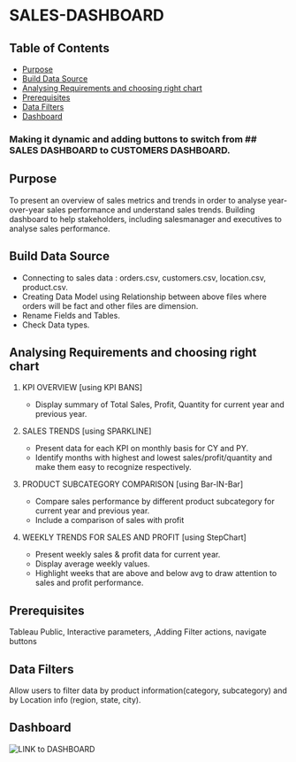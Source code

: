 # SALES-DASHBOARD

## Table of Contents
- [Purpose](#purpose)
- [Build Data Source](#builddatasource)
- [Analysing Requirements and choosing right chart](#choosingrightchart)
- [Prerequisites](#Prerequisites)
- [Data Filters](#DataFilters)
- [Dashboard](#Dashboard)

### Making it dynamic and adding buttons to switch from ## SALES DASHBOARD to CUSTOMERS DASHBOARD.

## Purpose
To present an overview of sales metrics and trends in order to analyse year-over-year sales performance and understand sales trends.
Building dashboard to help stakeholders, including salesmanager and executives to analyse sales performance.



## Build Data Source
- Connecting to sales data : orders.csv, customers.csv, location.csv, product.csv.
- Creating Data Model using Relationship between above files where orders will be fact and other files are dimension.
- Rename Fields and Tables.
- Check Data types.

## Analysing Requirements and choosing right chart

1. KPI OVERVIEW  [using KPI BANS]
   - Display summary of Total Sales, Profit, Quantity for current year and previous year.
     
2. SALES TRENDS [using SPARKLINE]
   - Present data for each KPI on monthly basis for CY and PY.
   - Identify months with highest and lowest sales/profit/quantity and make them easy to recognize respectively.
     
3. PRODUCT SUBCATEGORY COMPARISON [using Bar-IN-Bar]
   - Compare sales performance by different product subcategory for current year and previous year.
   - Include a comparison of sales with profit

4. WEEKLY TRENDS FOR SALES AND PROFIT [using StepChart]
   - Present weekly sales & profit data for current year.
   - Display average weekly values.
   - Highlight weeks that are above and below avg to draw attention to sales and profit performance.
     

## Prerequisites
Tableau Public, Interactive parameters, ,Adding Filter actions, navigate buttons

## Data Filters
 Allow users to filter data by product information(category, subcategory) and by Location info (region, state, city).
 
 
## Dashboard
![LINK to DASHBOARD](=https://public.tableau.com/views/SALESDASHBOARD_17214015441040/SalesDashboard?:language=en-US&publish=yes&:sid=&:redirect=auth&:display_count=n&:origin=viz_share_link)
